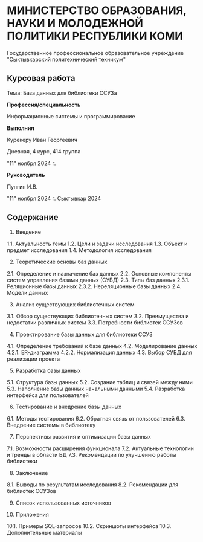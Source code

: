 # МИНИСТЕРСТВО ОБРАЗОВАНИЯ, НАУКИ И МОЛОДЕЖНОЙ ПОЛИТИКИ РЕСПУБЛИКИ КОМИ 

Государственное профессиональное образовательное учреждение "Сыктывкарский политехнический техникум"

## Курсовая работа

Тема: База данных для библиотеки ССУЗа

**Профессия/специальность**

Информационные системы и программирование

**Выполнил**

Курекеру Иван Георгеевич

Дневная, 4 курс, 414 группа

"11" ноября 2024 г.

**Руководитель**

Пунгин И.В.

"11" ноября 2024 г.
Сыктывкар 2024
## Содержание

1. Введение

1.1. Актуальность темы
1.2. Цели и задачи исследования
1.3. Объект и предмет исследования
1.4. Методология исследования

2. Теоретические основы баз данных

2.1. Определение и назначение баз данных
2.2. Основные компоненты систем управления базами данных (СУБД)
2.3. Типы баз данных
2.3.1. Реляционные базы данных
2.3.2. Нереляционные базы данных
2.4. Модели данных

3. Анализ существующих библиотечных систем

3.1. Обзор существующих библиотечных систем
3.2. Преимущества и недостатки различных систем
3.3. Потребности библиотек ССУЗов

4. Проектирование базы данных для библиотеки ССУЗ

4.1. Определение требований к базе данных
4.2. Моделирование данных
4.2.1. ER-диаграмма
4.2.2. Нормализация данных
4.3. Выбор СУБД для реализации проекта

5. Разработка базы данных

5.1. Структура базы данных
5.2. Создание таблиц и связей между ними
5.3. Наполнение базы данных начальными данными
5.4. Разработка интерфейса для пользователей

6. Тестирование и внедрение базы данных

6.1. Методы тестирования
6.2. Обратная связь от пользователей
6.3. Внедрение системы в библиотеку

7. Перспективы развития и оптимизации базы данных

7.1. Возможности расширения функционала
7.2. Актуальные технологии и тренды в области БД
7.3. Рекомендации по улучшению работы библиотеки

8. Заключение

8.1. Выводы по результатам исследования
8.2. Рекомендации для библиотек ССУЗов

9. Список использованных источников

10. Приложения

10.1. Примеры SQL-запросов
10.2. Скриншоты интерфейса
10.3. Дополнительные материалы
